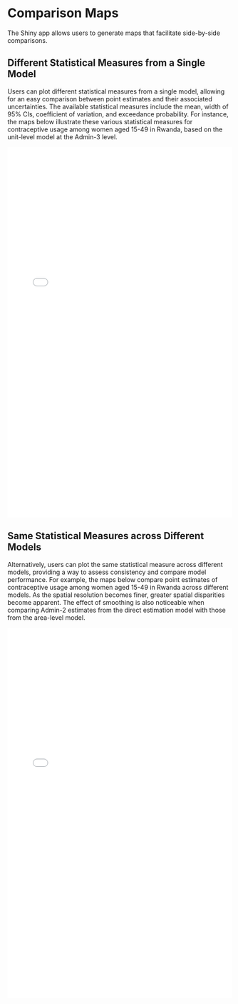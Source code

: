 # Comparison Maps

The Shiny app allows users to generate maps that facilitate side-by-side comparisons. 

## Different Statistical Measures from a Single Model

Users can plot different statistical measures from a single model, allowing for an easy comparison between point estimates and their associated uncertainties. The available statistical measures include the mean, width of 95% CIs, coefficient of variation, and exceedance probability. For instance, the maps below illustrate these various statistical measures for contraceptive usage among women aged 15-49 in Rwanda, based on the unit-level model at the Admin-3 level.

<div>
    <iframe src="../maps/RW_compare_maps_mean.html" style="border: none; width: 100%; height: 830px;"></iframe>
</div>

## Same Statistical Measures across Different Models

Alternatively, users can plot the same statistical measure across different models, providing a way to assess consistency and compare model performance. For example, the maps below compare point estimates of contraceptive usage among women aged 15-49 in Rwanda across different models. As the spatial resolution becomes finer, greater spatial disparities become apparent. The effect of smoothing is also noticeable when comparing Admin-2 estimates from the direct estimation model with those from the area-level model.

<div>
    <iframe src="../maps/RW_compare_maps_adm3_unit.html" style="border: none; width: 100%; height: 830px;"></iframe>
</div>



